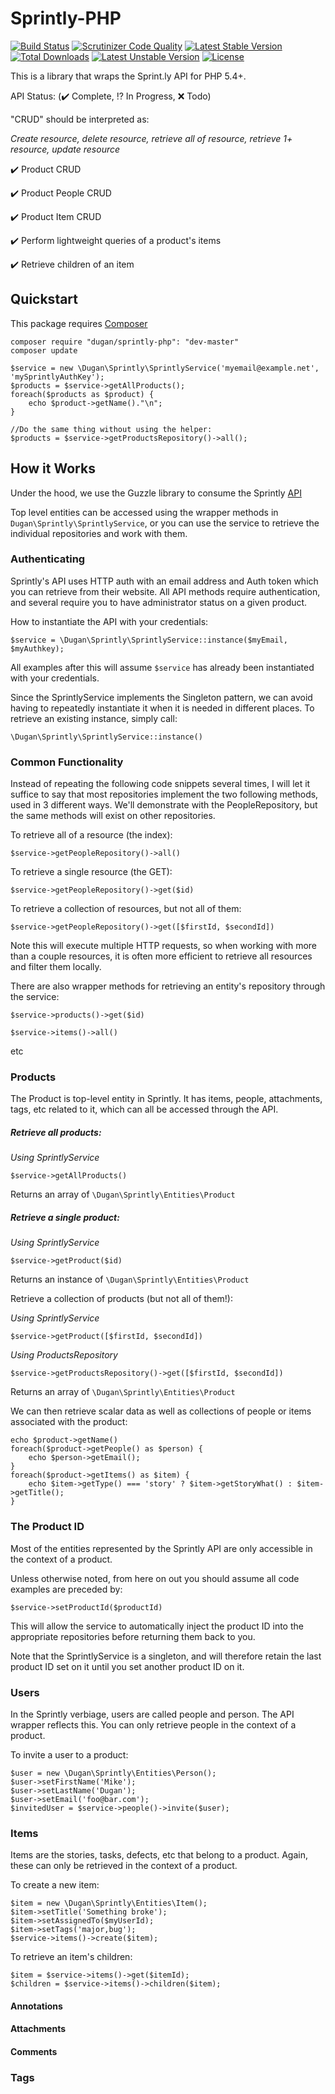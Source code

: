 # Sprintly-PHP

[![Build Status](https://travis-ci.org/mikedugan/sprintly-php.svg?branch=master)](https://travis-ci.org/mikedugan/sprintly-php)
[![Scrutinizer Code Quality](https://scrutinizer-ci.com/g/mikedugan/sprintly-php/badges/quality-score.png?b=master)](https://scrutinizer-ci.com/g/mikedugan/sprintly-php/?branch=master)
[![Latest Stable Version](https://poser.pugx.org/dugan/sprintly-php/v/stable.svg)](https://packagist.org/packages/dugan/sprintly-php) [![Total Downloads](https://poser.pugx.org/dugan/sprintly-php/downloads.svg)](https://packagist.org/packages/dugan/sprintly-php) [![Latest Unstable Version](https://poser.pugx.org/dugan/sprintly-php/v/unstable.svg)](https://packagist.org/packages/dugan/sprintly-php) [![License](https://poser.pugx.org/dugan/sprintly-php/license.svg)](https://packagist.org/packages/dugan/sprintly-php)

This is a library that wraps the Sprint.ly API for PHP 5.4+.

API Status: (:heavy_check_mark: Complete, :interrobang: In Progress, :x: Todo)

"CRUD" should be interpreted as: 

*Create resource, delete resource, retrieve all of resource, retrieve 1+ resource, update resource*

:heavy_check_mark: Product CRUD 

:heavy_check_mark: Product People CRUD

:heavy_check_mark: Product Item CRUD

:heavy_check_mark: Perform lightweight queries of a product's items

:heavy_check_mark: Retrieve children of an item

## Quickstart

This package requires [Composer](http://getcomposer.org)
```
composer require "dugan/sprintly-php": "dev-master"
composer update
```
```
$service = new \Dugan\Sprintly\SprintlyService('myemail@example.net', 'mySprintlyAuthKey');
$products = $service->getAllProducts();
foreach($products as $product) {
    echo $product->getName()."\n";
}

//Do the same thing without using the helper:
$products = $service->getProductsRepository()->all();
```

## How it Works
Under the hood, we use the Guzzle library to consume the Sprintly [API](https://sprintly.uservoice.com/knowledgebase/topics/15784-api)

Top level entities can be accessed using the wrapper methods in `Dugan\Sprintly\SprintlyService`, or you can use the service to retrieve the individual repositories and work with them.

### Authenticating

Sprintly's API uses HTTP auth with an email address and Auth token which you can retrieve from their website. All API methods require authentication, and several require you to have administrator status
on a given product.

How to instantiate the API with your credentials:

`$service = \Dugan\Sprintly\SprintlyService::instance($myEmail, $myAuthkey);`

All examples after this will assume `$service` has already been instantiated with your credentials.

Since the SprintlyService implements the Singleton pattern, we can avoid having to repeatedly instantiate it when it is needed in different places. To retrieve an existing instance, simply call:

`\Dugan\Sprintly\SprintlyService::instance()`

### Common Functionality

Instead of repeating the following code snippets several times, I will let it suffice to say that most
repositories implement the two following methods, used in 3 different ways. We'll demonstrate with the
PeopleRepository, but the same methods will exist on other repositories.

To retrieve all of a resource (the index):

`$service->getPeopleRepository()->all()`

To retrieve a single resource (the GET):

`$service->getPeopleRepository()->get($id)`

To retrieve a collection of resources, but not all of them:

`$service->getPeopleRepository()->get([$firstId, $secondId])`

Note this will execute multiple HTTP requests, so when working with more than a couple resources,
it is often more efficient to retrieve all resources and filter them locally.

There are also wrapper methods for retrieving an entity's repository through the service:

`$service->products()->get($id)`

`$service->items()->all()`

etc

### Products

The Product is top-level entity in Sprintly. It has items, people, attachments, tags, etc related to it, which can all be accessed through the API.

##### Retrieve all products:

*Using SprintlyService*

`$service->getAllProducts()`

Returns an array of `\Dugan\Sprintly\Entities\Product`


##### Retrieve a single product:

*Using SprintlyService*

`$service->getProduct($id)`

Returns an instance of `\Dugan\Sprintly\Entities\Product`

Retrieve a collection of products (but not all of them!):

*Using SprintlyService*

`$service->getProduct([$firstId, $secondId])`

*Using ProductsRepository*

`$service->getProductsRepository()->get([$firstId, $secondId])`

Returns an array of `\Dugan\Sprintly\Entities\Product`

We can then retrieve scalar data as well as collections of people or items associated with the product:

```
echo $product->getName()
foreach($product->getPeople() as $person) {
    echo $person->getEmail();
}
foreach($product->getItems() as $item) {
    echo $item->getType() === 'story' ? $item->getStoryWhat() : $item->getTitle();
}
```

### The Product ID

Most of the entities represented by the Sprintly API are only accessible in the context of a product.

Unless otherwise noted, from here on out you should assume all code examples are preceded by:

`$service->setProductId($productId)`

This will allow the service to automatically inject the product ID into the appropriate repositories
before returning them back to you.

Note that the SprintlyService is a singleton, and will therefore retain the last product ID set on it until you set another product ID on it.

### Users

In the Sprintly verbiage, users are called people and person. The API wrapper reflects this. You can only retrieve people in the context of a product.

To invite a user to a product:

```
$user = new \Dugan\Sprintly\Entities\Person();
$user->setFirstName('Mike');
$user->setLastName('Dugan');
$user->setEmail('foo@bar.com');
$invitedUser = $service->people()->invite($user);
```

### Items

Items are the stories, tasks, defects, etc that belong to a product. Again, these can only be retrieved in the context of a product.

To create a new item:
```
$item = new \Dugan\Sprintly\Entities\Item();
$item->setTitle('Something broke');
$item->setAssignedTo($myUserId);
$item->setTags('major,bug');
$service->items()->create($item);
```

To retrieve an item's children:

```
$item = $service->items()->get($itemId);
$children = $service->items()->children($item);
```

#### Annotations

#### Attachments

#### Comments

### Tags


